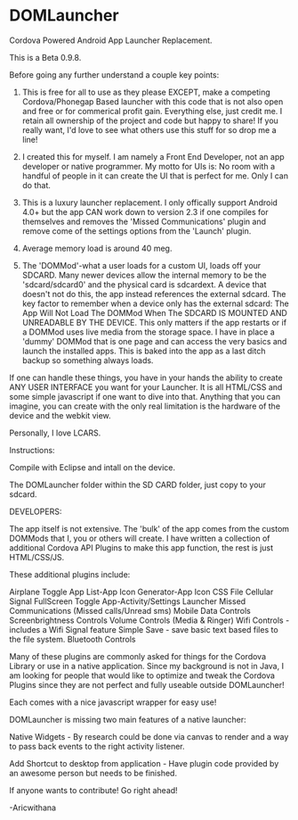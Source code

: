 DOMLauncher
===========

Cordova Powered Android App Launcher Replacement. 

This is a Beta 0.9.8.  

Before going any further understand a couple key points:

1.  This is free for all to use as they please EXCEPT, make a competing Cordova/Phonegap Based launcher with this code that is not also open and free or for commerical profit gain.  Everything else, just credit me.  I retain all ownership of the project and code but happy to share!  If you really want, I'd love to see what others use this stuff for so drop me a line!

2.  I created this for myself.  I am namely a Front End Developer, not an app developer or native programmer.  My motto for UIs is:  No room with a handful of people in it can create the UI that is perfect for me.  Only I can do that. 

3.  This is a luxury launcher replacement.  I only offically support Android 4.0+ but the app CAN work down to version 2.3 if one compiles for themselves and removes the 'Missed Communications' plugin and remove come of the settings options from the 'Launch' plugin.

4. Average memory load is around 40 meg. 

5.  The 'DOMMod'-what a user loads for a custom UI, loads off your SDCARD. Many newer devices allow the internal memory to be the 'sdcard/sdcard0' and the physical card is sdcardext.  A device that doesn't not do this, the app instead references the external sdcard.  The key factor to remember when a device only has the external sdcard:  The App Will Not Load The DOMMod When The SDCARD IS MOUNTED AND UNREADABLE BY THE DEVICE.  This only matters if the app restarts or if a DOMMod uses live media from the storage space.  I have in place a 'dummy' DOMMod that is one page and can access the very basics and launch the installed apps. This is baked into the app as a last ditch backup so something always loads.

If one can handle these things, you have in your hands the ability to create ANY USER INTERFACE you want for your Launcher.  It is all HTML/CSS and some simple javascript if one want to dive into that.  Anything that you can imagine, you can create with the only real limitation is the hardware of the device and the webkit view.

Personally, I love LCARS.



Instructions:

Compile with Eclipse and intall on the device.

The DOMLauncher folder within the SD CARD folder, just copy to your sdcard. 



DEVELOPERS:

The app itself is not extensive.  The 'bulk' of the app comes from the custom DOMMods that I, you or others will create.  I have written a collection of additional Cordova API Plugins to make this app function, the rest is just HTML/CSS/JS.

These additional plugins include:

Airplane Toggle
App List-App Icon Generator-App Icon CSS File
Cellular Signal
FullScreen Toggle
App-Activity/Settings Launcher
Missed Communications (Missed calls/Unread sms)
Mobile Data Controls
Screenbrightness Controls
Volume Controls (Media & Ringer)
Wifi Controls - includes a Wifi Signal feature
Simple Save - save basic text based files to the file system.
Bluetooth Controls

Many of these plugins are commonly asked for things for the Cordova Library or use in a native application.  Since my background is not in Java, I am looking for people that would like to optimize and tweak the Cordova Plugins since they are not perfect and fully useable outside DOMLauncher!

Each comes with a nice javascript wrapper for easy use!

DOMLauncher is missing two main features of a native launcher:

Native Widgets - By research could be done via canvas to render and a way to pass back events to the right activity listener.

Add Shortcut to desktop from application - Have plugin code provided by an awesome person but needs to be finished.

If anyone wants to contribute!  Go right ahead!

-Aricwithana
